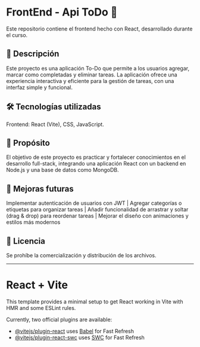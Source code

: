 # FrontEnd - Api ToDo 🧩
Este repositorio contiene el frontend hecho con React, desarrollado durante el curso.

## 📌 Descripción
Este proyecto es una aplicación To-Do que permite a los usuarios agregar, marcar como completadas y eliminar tareas. La aplicación ofrece una experiencia interactiva y eficiente para la gestión de tareas, con una interfaz simple y funcional.

## 🛠️ Tecnologías utilizadas
Frontend: React (Vite), CSS, JavaScript.

## 🎯 Propósito
El objetivo de este proyecto es practicar y fortalecer conocimientos en el desarrollo full-stack, integrando una aplicación React con un backend en Node.js y una base de datos como MongoDB.

## 🔧 Mejoras futuras
Implementar autenticación de usuarios con JWT | Agregar categorías o etiquetas para organizar tareas | Añadir funcionalidad de arrastrar y soltar (drag & drop) para reordenar tareas | Mejorar el diseño con animaciones y estilos más modernos

## 📜 Licencia
Se prohíbe la comercialización y distribución de los archivos.

---------------------------------------

# React + Vite

This template provides a minimal setup to get React working in Vite with HMR and some ESLint rules.

Currently, two official plugins are available:

- [@vitejs/plugin-react](https://github.com/vitejs/vite-plugin-react/blob/main/packages/plugin-react/README.md) uses [Babel](https://babeljs.io/) for Fast Refresh
- [@vitejs/plugin-react-swc](https://github.com/vitejs/vite-plugin-react-swc) uses [SWC](https://swc.rs/) for Fast Refresh
